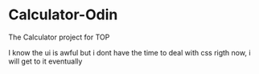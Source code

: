 # Calculator-Odin

The Calculator project for TOP 

I know the ui is awful but i dont have the time to deal with css rigth now, i will get to it eventually
